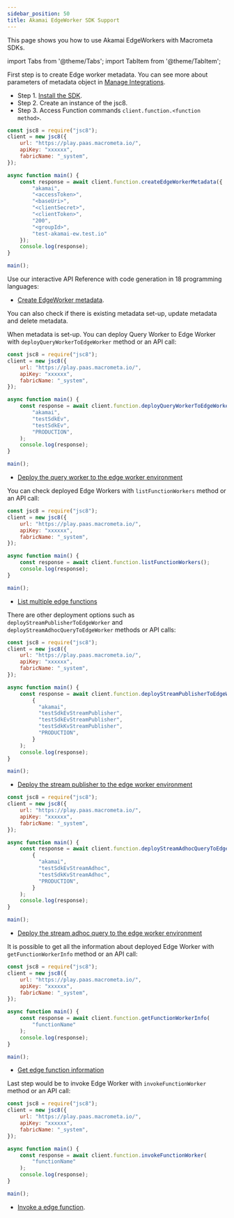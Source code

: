 ```yaml
---
sidebar_position: 50
title: Akamai EdgeWorker SDK Support
---
```


This page shows you how to use Akamai EdgeWorkers with Macrometa SDKs.

import Tabs from '@theme/Tabs';
import TabItem from '@theme/TabItem';

First step is to create Edge worker metadata. You can see more about parameters of metadata object in [Manage Integrations](../../docs/akamai/manage-integrations.md).

<Tabs groupId="modify-single">
<TabItem value="javascript" label="JavaScript">

- Step 1. [Install the SDK](../../docs/sdks/install-sdks.md).
- Step 2. Create an instance of the jsc8.
- Step 3. Access Function commands `client.function.<function method>`.

```js
const jsc8 = require("jsc8");
client = new jsc8({
    url: "https://play.paas.macrometa.io/",
    apiKey: "xxxxxx",
    fabricName: "_system",
});

async function main() {
    const response = await client.function.createEdgeWorkerMetadata({
        "akamai",
        "<accessToken>",
        "<baseUri>",
        "<clientSecret>",
        "<clientToken>",
        "200",
        "<groupId>",
        "test-akamai-ew.test.io"
    });
    console.log(response);
}

main();
```

</TabItem>
<TabItem value="api" label="REST API">

Use our interactive API Reference with code generation in 18 programming languages:

- [Create EdgeWorker metadata](https://macrometa.com/docs/api#/operations/RedisPost).

</TabItem>
</Tabs>

You can also check if there is existing metadata set-up, update metadata and delete metadata.

When metadata is set-up. You can deploy Query Worker to Edge Worker with `deployQueryWorkerToEdgeWorker` method or an API call:

<Tabs groupId="modify-single">
<TabItem value="javascript" label="JavaScript">

```js
const jsc8 = require("jsc8");
client = new jsc8({
    url: "https://play.paas.macrometa.io/",
    apiKey: "xxxxxx",
    fabricName: "_system",
});

async function main() {
    const response = await client.function.deployQueryWorkerToEdgeWorker(
        "akamai",
        "testSdkEv",
        "testSdkEv",
        "PRODUCTION",
    );
    console.log(response);
}

main();
```

</TabItem>
<TabItem value="api" label="REST API">

- [Deploy the query worker to the edge worker environment](https://macrometa.com/docs/api#/operations/RedisPost)


</TabItem>
</Tabs>

You can check deployed Edge Workers with `listFunctionWorkers` method or an API call:

<Tabs groupId="modify-single">
<TabItem value="javascript" label="JavaScript">

```js
const jsc8 = require("jsc8");
client = new jsc8({
    url: "https://play.paas.macrometa.io/",
    apiKey: "xxxxxx",
    fabricName: "_system",
});

async function main() {
    const response = await client.function.listFunctionWorkers();
    console.log(response);
}

main();
```

</TabItem>
<TabItem value="api" label="REST API">

- [List multiple edge functions](https://macrometa.com/docs/api#/operations/RedisPost)

</TabItem>
</Tabs>

There are other deployment options such as `deployStreamPublisherToEdgeWorker` and `deployStreamAdhocQueryToEdgeWorker` methods or API calls:

<Tabs groupId="modify-single">
<TabItem value="javascript" label="JavaScript">

```js
const jsc8 = require("jsc8");
client = new jsc8({
    url: "https://play.paas.macrometa.io/",
    apiKey: "xxxxxx",
    fabricName: "_system",
});

async function main() {
    const response = await client.function.deployStreamPublisherToEdgeWorker(
        {
          "akamai",
          "testSdkEvStreamPublisher",
          "testSdkEvStreamPublisher",
          "testSdkKvStreamPublisher",
          "PRODUCTION",
        }
    );
    console.log(response);
}

main();
```

</TabItem>
<TabItem value="api" label="REST API">

- [Deploy the stream publisher to the edge worker environment](https://macrometa.com/docs/api#/operations/RedisPost)

</TabItem>
</Tabs>

<Tabs groupId="modify-single">
<TabItem value="javascript" label="JavaScript">

```js
const jsc8 = require("jsc8");
client = new jsc8({
    url: "https://play.paas.macrometa.io/",
    apiKey: "xxxxxx",
    fabricName: "_system",
});

async function main() {
    const response = await client.function.deployStreamAdhocQueryToEdgeWorker(
        {
          "akamai",
          "testSdkEvStreamAdhoc",
          "testSdkKvStreamAdhoc",
          "PRODUCTION",
        }
    );
    console.log(response);
}

main();
```

</TabItem>
<TabItem value="api" label="REST API">

- [Deploy the stream adhoc query to the edge worker environment](https://macrometa.com/docs/api#/operations/RedisPost)

</TabItem>
</Tabs>

It is possible to get all the information about deployed Edge Worker with `getFunctionWorkerInfo` method or an API call:

<Tabs groupId="modify-single">
<TabItem value="javascript" label="JavaScript">

```js
const jsc8 = require("jsc8");
client = new jsc8({
    url: "https://play.paas.macrometa.io/",
    apiKey: "xxxxxx",
    fabricName: "_system",
});

async function main() {
    const response = await client.function.getFunctionWorkerInfo(
        "functionName"
    );
    console.log(response);
}

main();
```

</TabItem>
<TabItem value="api" label="REST API">

- [Get edge function information](https://macrometa.com/docs/api#/operations/RedisPost)

</TabItem>
</Tabs>

Last step would be to invoke Edge Worker with `invokeFunctionWorker` method or an API call:

<Tabs groupId="modify-single">
<TabItem value="javascript" label="JavaScript">

```js
const jsc8 = require("jsc8");
client = new jsc8({
    url: "https://play.paas.macrometa.io/",
    apiKey: "xxxxxx",
    fabricName: "_system",
});

async function main() {
    const response = await client.function.invokeFunctionWorker(
        "functionName"
    );
    console.log(response);
}

main();
```

</TabItem>
<TabItem value="api" label="REST API">

- [Invoke a edge function](https://macrometa.com/docs/api#/operations/RedisPost).

</TabItem>
</Tabs>